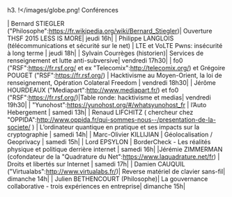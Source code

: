 h3. !</images/globe.png! Conférences 

| Bernard STIEGLER ("Philosophe":https://fr.wikipedia.org/wiki/Bernard_Stiegler)| Ouverture THSF 2015 LESS IS MORE| jeudi 16h|
| Philippe LANGLOIS (télécommunications et sécurité sur le net) | LTE et VoLTE Pwns: insécurité à long terme | jeudi 18h|
| Sylvain Courrèges (historien)| Services de renseignement et lutte anti-subversive| vendredi 17h30|
| fo0 ("RSF":https://fr.rsf.org/ et ex "Telecomix":http://telecomix.org/) et Grégoire POUGET ("RSF":https://fr.rsf.org/) | Hacktivisme au Moyen-Orient, la loi de renseignement, Opération Colateral Freedom | vendredi 18h30|
| Jérôme HOURDEAUX ("Mediapart":http://www.mediapart.fr/) et fo0 ("RSF":https://fr.rsf.org/)|Table ronde: hacktivisme et medias| vendredi 19h30|
| "Yunohost":https://yunohost.org/#/whatsyunohost_fr | l’Auto Hebergement | samedi 13h|
| Renaud LIFCHITZ ( chercheur chez "OPPIDA":http://www.oppida.fr/qui-sommes-nous--/presentation-de-la-societe/ )  | L’ordinateur quantique en pratique et ses impacts sur la cryptographie | samedi 14h|
| Marc-Olivier KILLIJIAN | Géolocalisation / Geoprivacy | samedi 15h|
| Lord EPSYLON | BorderCheck - Les réalités physique et politique derrière internet | samedi 16h|
|Jérémie ZIMMERMAN (cofondateur de la "Quadrature du Net":https://www.laquadrature.net/fr) | Droits et libertés sur Internet | samedi 17h|
| Damien CAUQUIL ("Virtualabs":http://www.virtualabs.fr/)| Reverse matériel de clavier sans-fil| dimanche 14h|
| Julien BETHENCOURT (Philosophe)| La gouvernance collaborative - trois expériences en entreprise| dimanche 15h|
